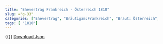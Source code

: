 ```yaml
---
title: "Ehevertrag Frankreich - Österreich 1810"
slug: ="g-33"
categories: ["Ehevertrag", "Bräutigam:Frankreich", "Braut: Österreich", "Eheschließung vollzogen?:Ja", "verschiedenkonfessionelle Ehe?:Nein", "Dynastie Bräutigam:Bonaparte", "Akteur Bräutigam:Bonaparte", "Akteur Braut:Habsburg (Österreich)", "Textbezug?:nein", "Ständisch?:nein", "Ratifikation?:nein", "Sonstiges?:ja", "Bräutigam:Frankreich", "Braut: Österreich"]
tags: [ "1810"]
---
```

<!--more-->
{{<v17>}}
[Download Json](/vertraege/vertrag-33.json)